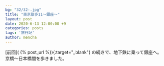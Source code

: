 ```yaml
---
bg: "32/32-.jpg"
title: "東京散歩11～銀座～"
layout: post
date: 2020-6-13 12:00:00 +9
categories: posts
tags: '旅行記'
author: mencha
---
```


[前回]( {% post_url  %}){:target="_blank"}  の続きで、地下鉄に乗って銀座へ。京橋～日本橋間を歩きました。

<!--more-->
![]()